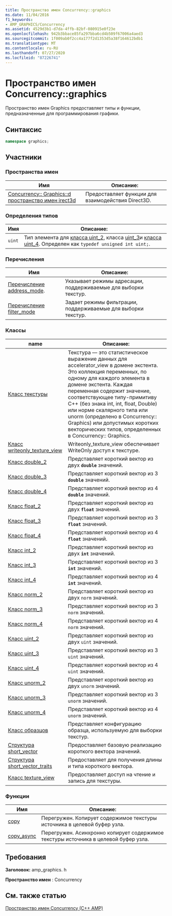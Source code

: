 ```yaml
---
title: Пространство имен Concurrency::graphics
ms.date: 11/04/2016
f1_keywords:
- AMP_GRAPHICS/Concurrency
ms.assetid: 4529d3b1-d7da-4ffb-82bf-080915e0f23e
ms.openlocfilehash: 942b3bbace85fa297bba6cd4b509f67006a4aed3
ms.sourcegitcommit: 1f009ab0f2cc4a177f2d1353d5a38f164612bdb1
ms.translationtype: MT
ms.contentlocale: ru-RU
ms.lasthandoff: 07/27/2020
ms.locfileid: "87226741"
---
```

# <a name="concurrencygraphics-namespace"></a>Пространство имен Concurrency::graphics

Пространство имен Graphics предоставляет типы и функции, предназначенные для программирования графики.

## <a name="syntax"></a>Синтаксис

```cpp
namespace graphics;
```

## <a name="members"></a>Участники

### <a name="namespaces"></a>Пространства имен

|Имя|Описание:|
|----------|-----------------|
|[Concurrency:: Graphics::d пространство имен irect3d](concurrency-graphics-direct3d-namespace.md)|Предоставляет функции для взаимодействия Direct3D.|

### <a name="typedefs"></a>Определения типов

|Имя|Описание:|
|----------|-----------------|
|`uint`|Тип элемента для [класса uint_2](uint-2-class.md), класса [uint_3](uint-3-class.md)и [класса uint_4](uint-4-class.md). Определен как `typedef unsigned int uint;`.|

### <a name="enumerations"></a>Перечисления

|Имя|Описание:|
|----------|-----------------|
|[Перечисление address_mode](concurrency-graphics-namespace-enums.md#address_mode).|Указывает режимы адресации, поддерживаемые для выборки текстур.|
|[Перечисление filter_mode](concurrency-graphics-namespace-enums.md#filter_mode)|Задает режимы фильтрации, поддерживаемые для выборки текстур.|

### <a name="classes"></a>Классы

|name|Описание:|
|----------|-----------------|
|[Класс текстуры](texture-class.md)|Текстура — это статистическое выражение данных для accelerator_view в домене экстента. Это коллекция переменных, по одному для каждого элемента в домене экстента. Каждая переменная содержит значение, соответствующее типу-примитиву C++ (без знака int, int, float, Double) или норме скалярного типа или unorm (определено в Concurrency:: Graphics) или допустимых коротких векторических типов, определенных в Concurrency:: Graphics.|
|[Класс writeonly_texture_view](writeonly-texture-view-class.md)|Writeonly_texture_view обеспечивает WriteOnly доступ к текстуре.|
|[Класс double_2](double-2-class.md)|Представляет короткий вектор из двух **`double`** значений.|
|[Класс double_3](double-3-class.md)|Представляет короткий вектор из 3 **`double`** значений.|
|[Класс double_4](double-4-class.md)|Представляет короткий вектор из 4 **`double`** значений.|
|[Класс float_2](float-2-class.md)|Представляет короткий вектор из двух **`float`** значений.|
|[Класс float_3](float-3-class.md)|Представляет короткий вектор из 3 **`float`** значений.|
|[Класс float_4](float-4-class.md)|Представляет короткий вектор из 4 **`float`** значений.|
|[Класс int_2](int-2-class.md)|Представляет короткий вектор из двух **`int`** значений.|
|[Класс int_3](int-3-class.md)|Представляет короткий вектор из 3 **`int`** значений.|
|[Класс int_4](int-4-class.md)|Представляет короткий вектор из 4 **`int`** значений.|
|[Класс norm_2](norm-2-class.md)|Представляет короткий вектор из двух `norm` значений.|
|[Класс norm_3](norm-3-class.md)|Представляет короткий вектор из 3 `norm` значений.|
|[Класс norm_4](norm-4-class.md)|Представляет короткий вектор из 4 `norm` значений.|
|[Класс uint_2](uint-2-class.md)|Представляет короткий вектор из двух `uint` значений.|
|[Класс uint_3](uint-3-class.md)|Представляет короткий вектор из 3 `uint` значений.|
|[Класс uint_4](uint-4-class.md)|Представляет короткий вектор из 4 `uint` значений.|
|[Класс unorm_2](unorm-2-class.md)|Представляет короткий вектор из двух `unorm` значений.|
|[Класс unorm_3](unorm-3-class.md)|Представляет короткий вектор из 3 `unorm` значений.|
|[Класс unorm_4](unorm-4-class.md)|Представляет короткий вектор из 4 `unorm` значений.|
|[Класс образцов](sampler-class.md)|Представляет конфигурацию образца, используемую для выборки текстур.|
|[Структура short_vector](short-vector-structure.md)|Предоставляет базовую реализацию короткого вектора значений.|
|[Структура short_vector_traits](short-vector-traits-structure.md)|Предоставляет для получения длины и типа короткого вектора.|
|[Класс texture_view](texture-view-class.md)|Предоставляет доступ на чтение и запись для текстуры.|

### <a name="functions"></a>Функции

|Имя|Описание:|
|----------|-----------------|
|[copy](concurrency-graphics-namespace-functions.md#copy)|Перегружен. Копирует содержимое текстуры источника в целевой буфер узла.|
|[copy_async](concurrency-graphics-namespace-functions.md#copy_async)|Перегружен. Асинхронно копирует содержимое текстуры источника в целевой буфер узла.|

## <a name="requirements"></a>Требования

**Заголовок:** amp_graphics. h

**Пространство имен** : Concurrency

## <a name="see-also"></a>См. также статью

[Пространство имен Concurrency (C++ AMP)](concurrency-namespace-cpp-amp.md)
